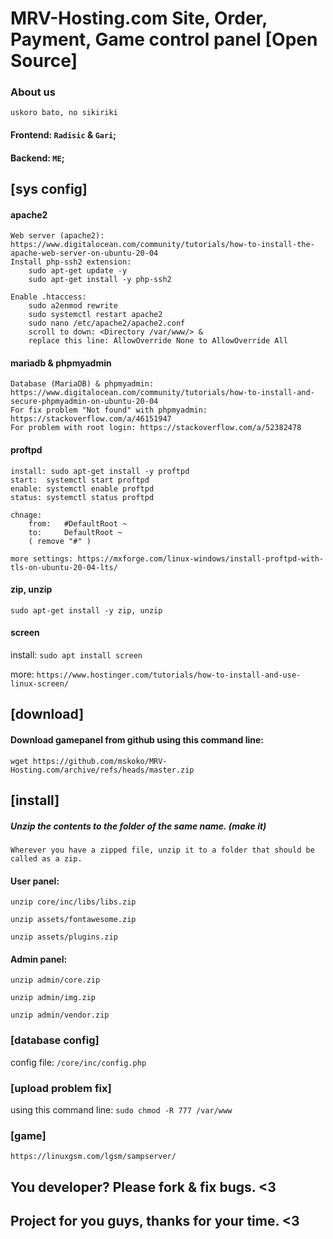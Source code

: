 # MRV-Hosting.com Site, Order, Payment, Game control panel [Open Source]

### About us
``uskoro bato, no sikiriki``

#### Frontend: `Radisic` & `Gari`;
#### Backend: `ME`;


## [sys config]
#### apache2
	Web server (apache2): https://www.digitalocean.com/community/tutorials/how-to-install-the-apache-web-server-on-ubuntu-20-04
	Install php-ssh2 extension:
		sudo apt-get update -y
		sudo apt-get install -y php-ssh2

	Enable .htaccess:
		sudo a2enmod rewrite
		sudo systemctl restart apache2
		sudo nano /etc/apache2/apache2.conf
		scroll to down: <Directory /var/www/> &
		replace this line: AllowOverride None to AllowOverride All

#### mariadb & phpmyadmin
	Database (MariaDB) & phpmyadmin: https://www.digitalocean.com/community/tutorials/how-to-install-and-secure-phpmyadmin-on-ubuntu-20-04
	For fix problem "Not found" with phpmyadmin: https://stackoverflow.com/a/46151947
	For problem with root login: https://stackoverflow.com/a/52382478

#### proftpd
	install: sudo apt-get install -y proftpd
	start: 	systemctl start proftpd
	enable: systemctl enable proftpd
	status: systemctl status proftpd

	chnage:
		from:	#DefaultRoot ~
		to: 	DefaultRoot ~
		( remove "#" )

	more settings: https://mxforge.com/linux-windows/install-proftpd-with-tls-on-ubuntu-20-04-lts/

#### zip, unzip
``sudo apt-get install -y zip, unzip``

#### screen
install: ``sudo apt install screen``

more: ``https://www.hostinger.com/tutorials/how-to-install-and-use-linux-screen/``

## [download]

#### Download gamepanel from github using this command line:
``wget https://github.com/mskoko/MRV-Hosting.com/archive/refs/heads/master.zip``

## [install]

##### Unzip the contents to the folder of the same name. (make it)

``Wherever you have a zipped file, unzip it to a folder that should be called as a zip.``

#### User panel:
``unzip core/inc/libs/libs.zip``

``unzip assets/fontawesome.zip``

``unzip assets/plugins.zip``

#### Admin panel:
``unzip admin/core.zip``

``unzip admin/img.zip``

``unzip admin/vendor.zip``


### [database config]
config file: ``/core/inc/config.php``


### [upload problem fix]
using this command line: ``sudo chmod -R 777 /var/www``


### [game]
``https://linuxgsm.com/lgsm/sampserver/``


## You developer? Please fork & fix bugs. <3

## Project for you guys, thanks for your time. <3
